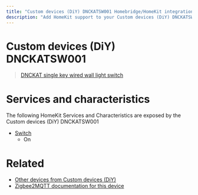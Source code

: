 ```yaml
---
title: "Custom devices (DiY) DNCKATSW001 Homebridge/HomeKit integration"
description: "Add HomeKit support to your Custom devices (DiY) DNCKATSW001, using Homebridge, Zigbee2MQTT and homebridge-z2m."
---
```

<!---
This file has been GENERATED using src/docgen/docgen.ts
DO NOT EDIT THIS FILE MANUALLY!
-->
# Custom devices (DiY) DNCKATSW001
> [DNCKAT single key wired wall light switch](https://github.com/dzungpv/dnckatsw00x/)


# Services and characteristics
The following HomeKit Services and Characteristics are exposed by
the Custom devices (DiY) DNCKATSW001

* [Switch](../../switch.md)
  * On


# Related
* [Other devices from Custom devices (DiY)](../index.md#custom_devices_diy)
* [Zigbee2MQTT documentation for this device](https://www.zigbee2mqtt.io/devices/DNCKATSW001.html)